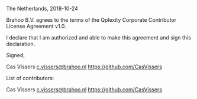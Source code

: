 The Netherlands, 2018-10-24

Brahoo B.V. agrees to the terms of the Qplexity Corporate Contributor License
Agreement v1.0.

I declare that I am authorized and able to make this agreement and sign this
declaration.

Signed,

Cas Vissers c.vissers@brahoo.nl https://github.com/CasVissers

List of contributors:

Cas Vissers c.vissers@brahoo.nl https://github.com/CasVissers